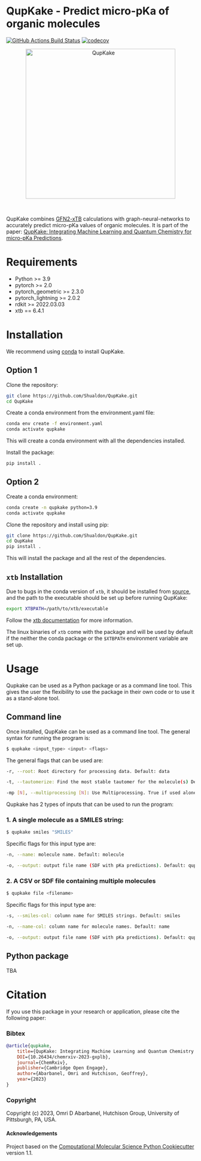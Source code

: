 QupKake - Predict micro-pKa of organic molecules
==============================
[//]: # (Badges)
[![GitHub Actions Build Status](https://github.com/shualdon/qupkake/workflows/CI/badge.svg)](https://github.com/shualdon/qupkake/actions?query=workflow%3ACI)
[![codecov](https://codecov.io/gh/REPLACE_WITH_OWNER_ACCOUNT/QupKake/branch/main/graph/badge.svg)](https://codecov.io/gh/REPLACE_WITH_OWNER_ACCOUNT/QupKake/branch/main)


<p align="center">
    <img src="QupKake_white.png" alt="QupKake" width="400"/>
</p>
<br>

QupKake combines [GFN2-xTB](https://github.com/grimme-lab/xtb) calculations with graph-neural-networks to accurately predict micro-pKa values of organic molecules. It is part of the paper: [QupKake: Integrating Machine Learning and Quantum
Chemistry for micro-pKa Predictions](https://pubs.acs.org/doi/10.1021/acs.jctc.4c00328).

# Requirements
* Python >= 3.9
* pytorch >= 2.0
* pytorch_geometric >= 2.3.0
* pytorch_lightning >= 2.0.2
* rdkit >= 2022.03.03
* xtb == 6.4.1

# Installation

We recommend using [conda](https://docs.conda.io/en/latest/) to install QupKake.

## Option 1

Clone the repository:
```bash
git clone https://github.com/Shualdon/QupKake.git
cd QupKake
```

Create a conda environment from the environment.yaml file:
```bash
conda env create -f environment.yaml
conda activate qupkake
```
This will create a conda environment with all the dependencies installed.

Install the package:
```bash
pip install .
```

## Option 2

Create a conda environment:
```bash
conda create -n qupkake python=3.9
conda activate qupkake
```

Clone the repository and install using pip:
```bash
git clone https://github.com/Shualdon/QupKake.git
cd QupKake
pip install .
```
This will install the package and all the rest of the dependencies.

## `xtb` Installation

Due to bugs in the conda version of `xtb`, it should be installed from [source](https://github.com/grimme-lab/xtb/releases/tag/v6.4.1), and the path to the executable should be set up before running QupKake:
```bash
export XTBPATH=/path/to/xtb/executable
```
Follow the [xtb documentation](https://xtb-docs.readthedocs.io/en/latest/setup.html#setting-up-xtb) for more information.

The linux binaries of `xtb` come with the package and will be used by default if the neither the conda package or the `$XTBPATH` environment variable are set up.

# Usage
Qupkake can be used as a Python package or as a command line tool. This gives the user the flexibility to use the package in their own code or to use it as a stand-alone tool. 

## Command line

Once installed, QupKake can be used as a command line tool. The general syntax for running the program is:
```bash
$ qupkake <input_type> <input> <flags>
```
The general flags that can be used are:
```bash
-r, --root: Root directory for processing data. Default: data

-t, --tautomerize: Find the most stable tautomer for the molecule(s) Default: False

-mp [N], --multiprocessing [N]: Use Multiprocessing. True if used alone. If followed by a number, it will use that number of subprocesses. (default: False)
```

Qupkake has 2 types of inputs that can be used to run the program:
### 1. A single molecule as a SMILES string:
```bash
$ qupkake smiles "SMILES"
```
Specific flags for this input type are:
```bash
-n, --name: molecule name. Default: molecule

-o, --output: output file name (SDF with pKa predictions). Default: qupkake_output.sdf
```

### 2. A CSV or SDF file containing multiple molecules
```bash
$ qupkake file <filename>
```

Specific flags for this input type are:
```bash
-s, --smiles-col: column name for SMILES strings. Default: smiles

-n, --name-col: column name for molecule names. Default: name

-o, --output: output file name (SDF with pKa predictions). Default: qupkake_output.sdf
```

## Python package
 TBA

# Citation
If you use this package in your research or application, please cite the following paper:

### Bibtex

```bibtex
@article{qupkake, 
    title={QupKake: Integrating Machine Learning and Quantum Chemistry for micro-pKa Predictions}, 
    DOI={10.26434/chemrxiv-2023-gxplb}, 
    journal={ChemRxiv}, 
    publisher={Cambridge Open Engage}, 
    author={Abarbanel, Omri and Hutchison, Geoffrey}, 
    year={2023}
}
```

### Copyright

Copyright (c) 2023, Omri D Abarbanel, Hutchison Group, University of Pittsburgh, PA, USA.


#### Acknowledgements
 
Project based on the 
[Computational Molecular Science Python Cookiecutter](https://github.com/molssi/cookiecutter-cms) version 1.1.
